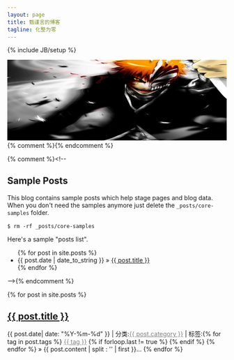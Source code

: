 ```yaml
---
layout: page
title: 甄谨言的博客
tagline: 化整为零
---
```

{% include JB/setup %}

<section role="banner">
  <img src="/images/banner.jpg" />
</section>
{% comment %}<!--
这是一个开放的个人主页，如果您对网页设计有什么想法，欢迎留言^_^。（点击"[Feedback](https://github.com/Adominick/Feedback/issues/new)”按钮）

<form action="https://github.com/Adominick/Feedback/issues/new" align="right" target="_blank">
    <input class="btn" type="submit" value="Feedback">
</form>
-->{% endcomment %}

{% comment %}<!--
  ## Sample Posts

This blog contains sample posts which help stage pages and blog data.
When you don't need the samples anymore just delete the `_posts/core-samples` folder.


    $ rm -rf _posts/core-samples


Here's a sample "posts list".

<ul class="posts">
  {% for post in site.posts %}
    <li><span>{{ post.date | date_to_string }}</span> &raquo; <a href="{{ BASE_PATH }}{{ post.url }}">{{ post.title }}</a></li>
  {% endfor %}
</ul>
-->{% endcomment %}



  {% for post in site.posts %}
  <table>
      <tr>
       <a href="{{ BASE_PATH }}{{ post.url }}"><h2>{{ post.title }}</h2></a></li>
       <span>{{ post.date| date: "%Y-%m-%d" }} | 分类:<a href="{{ BASE_PATH }}/categories.html" style="color:grey">{{ post.category }}</a> | 标签:{% for tag in post.tags %} <a href="{{ BASE_PATH }}/tags.html" style="color:grey">{{ tag }}</a> {% if forloop.last != true %} {% endif %} {% endfor %}
      &raquo;</span>
      {{ post.content | split : '<!-- more -->' | first }}...
    </tr>
  {% endfor %}
</table>
